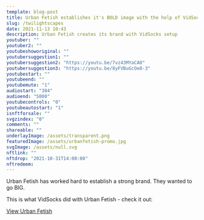 ```yaml
---
template: blog-post
title: Urban Fetish establishes it's BOLD image with the help of VidSocks innovative portfolio features for photographers
slug: /twilightscapes
date: 2021-11-13 10:43
description: Urban Fetish creates its brand with VidSocks setup
youtuber: ""
youtuber2: ""
youtubeshoworiginal: ""
youtubersuggestion1: ""
youtubersuggestion2: "https://youtu.be/7vz43MYaCA0"
youtubersuggestion3: "https://youtu.be/8yFVBuGcOe8-3"
youtubestart: ""
youtubeend: ""
youtubemute: "1"
audiostart: "304"
audioend: "5000"
youtubecontrols: "0"
youtubeautostart: "1"
isnftforsale: ""
svgzindex: "0"
comments: ""
shareable: ""
underlayImage: /assets/transparent.png
featuredImage: /assets/urbanfetish-promo.jpg
svgImage: /assets/null.svg
nftlink: ""
nftdrop: "2021-10-31T14:00:00"
nftredeem:
---
```



Urban Fetish has worked hard to establish a strong brand. They wanted to go BIG. 

 This is what VidSocks did with Urban Fetish - check it out:

<a class="button fire " href="https://urbanfetish.com">View Urban Fetish</a>

